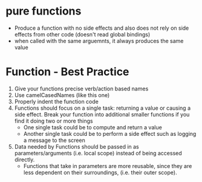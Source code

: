 # pure functions
- Produce a function with no side effects and also does not rely on side effects from other code (doesn't read global bindings)
- when called with the same arguemnts, it always produces the same value

# Function - Best Practice
1. Give your functions precise verb/action based names
2. Use camelCasedNames (like this one)
3. Properly indent the function code
4. Functions should focus on a single task: returning a value or causing a side effect. Break your function into additional smaller functions if you find it doing two or more things
    * One single task could be to compute and return a value 
    * Another single task could be to perform a side effect such as logging a message to the screen
5. Data needed by Functions should be passed in as parameters/arguments (i.e. local scope) instead of being accessed directly.
   * Functions that take in parameters are more reusable, since they are less dependent on their surroundings, (i.e. their outer scope).